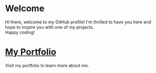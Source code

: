# Welcome

Hi there, welcome to my GitHub profile!
I'm thrilled to have you here and hope to inspire you with one of my projects. <br>
Happy coding!

# [My Portfolio](https://quintenroets.com "Learn more about me!")
Visit my portfolio to learn more about me.

